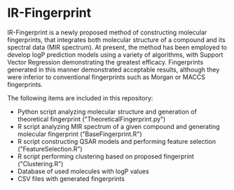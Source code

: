 # IR-Fingerprint

IR-Fingerprint is a newly proposed method of constructing molecular fingerprints, that integrates both molecular structure of a compound and its spectral data (MIR spectrum). At present, the method has been employed to develop logP prediction models using a variety of algorithms, with Support Vector Regression demonstrating the greatest efficacy. Fingerprints generated in this manner demonstrated acceptable results, although they were inferior to conventional fingerprints such as Morgan or MACCS fingerprints.

The following items are included in this repository:
- Python script analyzing molecular structure and generation of theoretical fingerprint ("TheoreticalFingerprint.py")
- R script analyzing MIR spectrum of a given compound and generating molecular fingerprint ("BaseFingerprint.R") 
- R script constructing QSAR models and performing feature selection ("FeatureSelection.R")
- R script performing clustering based on proposed fingerprint ("Clustering.R")
- Database of used molecules with logP values
- CSV files with generated fingerprints
